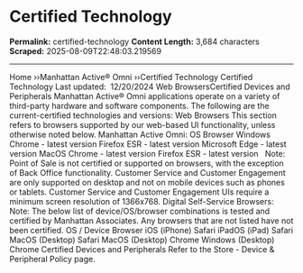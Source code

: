 # Certified Technology

**Permalink:** certified-technology
**Content Length:** 3,684 characters
**Scraped:** 2025-08-09T22:48:03.219569

---

Home &rsaquo;&rsaquo;Manhattan Active® Omni ››Certified Technology Certified Technology Last updated: &nbsp;12/20/2024 Web BrowsersCertified&nbsp;Devices and Peripherals Manhattan Active&reg;&nbsp;Omni applications operate on a variety of third-party hardware and software components.&nbsp;The following are the current-certified technologies and versions: Web Browsers This section refers to browsers supported by&nbsp;our web-based UI functionality, unless otherwise noted below. Manhattan Active Omni: OS Browser Windows Chrome - latest version Firefox ESR&nbsp;- latest version Microsoft Edge - latest version MacOS Chrome - latest version Firefox ESR - latest version &nbsp; Note: Point of Sale is not&nbsp;certified or supported on browsers, with the exception of Back Office functionality. Customer Service and Customer Engagement are only supported on desktop and not on mobile devices such as phones or tablets. Customer Service and Customer Engagement UIs require a minimum screen resolution of 1366x768. Digital Self-Service Browsers: Note: The below list of device/OS/browser combinations is tested and certified by Manhattan Associates. Any browsers that are not listed have not been certified. OS / Device Browser iOS (iPhone) Safari iPadOS (iPad) Safari MacOS (Desktop) Safari MacOS (Desktop) Chrome Windows (Desktop) Chrome Certified&nbsp;Devices and Peripherals Refer to the Store - Device & Peripheral Policy page.